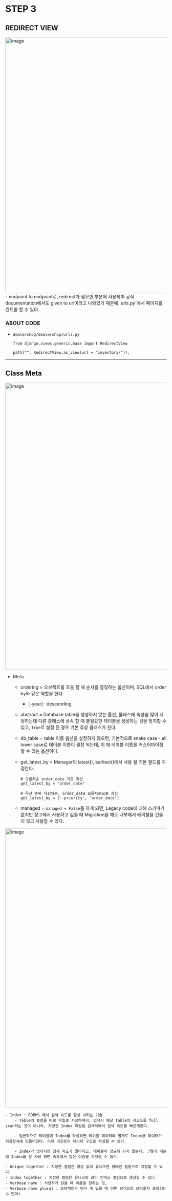 # STEP 3

## REDIRECT VIEW
<img width="797" alt="image" src="https://user-images.githubusercontent.com/118493627/223631766-2328d222-af21-4728-9067-1358189d25de.png">
- endpoint to endpoint로, redirect가 필요한 부분에 사용되며 공식 documentation에서도 given to url이라고 나와있기 때문에 `urls.py`에서 페이지를 컨트롤 할 수 있다.


### ABOUT CODE
- `dealershop/dealershop/urls.py`
    ```
    from django.views.generic.base import RedirectView

    path("", RedirectView.as_view(url = "inventory/")),
    ```
---

## Class Meta
<img width="893" alt="image" src="https://user-images.githubusercontent.com/118493627/223632716-d08774c6-50c0-4f46-a1d5-9d27ccea4e3f.png">

- Meta
    - ordering = 오브젝트를 호출 할 때 순서를 결정하는 옵션이며, SQL에서 order by와 같은 역할을 한다. 
        - [-year] : descending

    - abstract = Database table을 생성하지 않는 옵션, 클래스에 속성을 많이 지정하는데 다른 클래스에 상속 할 때 불필요한 테이블을 생성하는 것을 방지할 수 있고, `True`로 설정 된 경우 기본 추상 클래스가 된다.

    - db_table = table 이름 옵션을 설정하지 않으면, 기본적으로 snake case - all lower case로 테이블 이름이 결정 되는데, 이 때 테이블 이름을 커스터마이징 할 수 있는 옵션이다.

    - get_latest_by = Manager의 latest(), earliest()에서 사용 될 기본 필드를 지정한다.
        ```
        # 오름차순 order_date 기준 최신
        get_latest_by = "order_date"

        # 우선 순위 내림차순, order_date 오름차순으로 최신
        get_latest_by = ['-priority', 'order_date']
        ```
    - managed = `managed = False`를 하게 되면, Legacy code에 대해 스키마가 없지만 장고에서 사용하고 싶을 때 Migration을 해도 내부에서 테이블을 건들지 않고 사용할 수 있다.
    
<img width="869" alt="image" src="https://user-images.githubusercontent.com/118493627/223636811-e1182815-fb72-41c4-bb77-381de1028dba.png">

    - Index : RDBMS 에서 검색 속도를 향상 시키는 기술
        - Table의 컬럼을 따로 파일로 저장하여서, 검색시 해당 Table의 레코드를 full scan하는 것이 아니라, 저장한 Index 파일을 검색하여서 검색 속도를 빠르게한다.

        - 일반적으로 테이블에 Index를 작성하면 테이블 데이터와 별개로 Index용 데이터가 저장장치에 만들어진다. 이때 이진트리 데이터 구조로 작성될 수 있다.

        - Index가 많아지면 검새 속도가 떨어지고, 테이블이 정규화 되지 않는다. 그렇기 때문에 Index를 잘 사용 하면 속도에서 많은 이점을 가져갈 수 있다.

    - Unique together : 지정한 컬럼은 항상 값이 유니크한 형태인 컬럼으로 지정할 수 있다.
    - Index together : 지정한 컬럼은 유니크와 같이 인덱스 컬럼으로 생성할 수 있다.
    - Verbose name : 사용자가 읽을 때 이름을 정하는 것,
    - Verbose name plural : 오브젝트가 여러 개 있을 때 어떤 방식으로 보여줄지 결정(복수 단어)
    